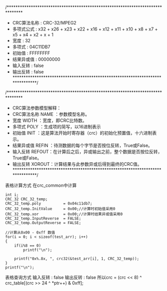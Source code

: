 /*******************************************************************************
* CRC算法名称   : CRC-32/MPEG2
* 多项式公式    : x32 + x26 + x23 + x22 + x16 + x12 + x11 + x10 + x8 + x7 + x5 + x4 + x2 + x + 1
* 宽度          : 32
* 多项式        : 04C11DB7
* 初始值        : FFFFFFFF
* 结果异或值    : 00000000
* 输入反转      : false
* 输出反转      : false
*******************************************************************************/

/*******************************************************************************
* CRC算法参数模型解释： 
* CRC算法名称 NAME  ：参数模型名称。 
* 宽度        WIDTH ：宽度，即CRC比特数。 
* 多项式      POLY  ：生成项的简写，以16进制表示 
* 初始值      INIT  ：这是算法开始时寄存器（crc）的初始化预置值，十六进制表示。 
* 结果异或值  REFIN ：待测数据的每个字节是否按位反转，True或False。 
* 输入反转    REFOUT：在计算后之后，异或输出之前，整个数据是否按位反转，True或False。 
* 输出反转    XOROUT：计算结果与此参数异或后得到最终的CRC值。
*******************************************************************************/

表格计算方式
    在crc_common中计算

    int i;
    CRC_32 CRC_32_temp;
    CRC_32_temp.poly          = 0x04c11db7;
    CRC_32_temp.InitValue     = 0x00;//计算时初始值采用0
    CRC_32_temp.xor           = 0x00;//计算时结果异或值采用0
    CRC_32_temp.InputReverse  = FALSE;
    CRC_32_temp.OutputReverse = FALSE;
    
    //计算从0x00 - 0xff 数值
    for(i = 0; i < sizeof(test_arr); i++)
    {
        if(i%8 == 0)
            printf("\n");
        
        printf("0x%.8x, ", crc32(&test_arr[i], 1, CRC_32_temp));
    }
    printf("\n");

表格查询方式
输入反转      : false
输出反转      : false
所以crc = (crc << 8) ^ crc_table[(crc >> 24 ^ *ptr++) & 0xff];
    
